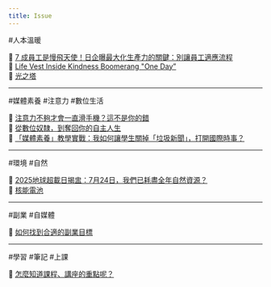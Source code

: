 ```yaml
---
title: Issue
---
```

#人本溫暖

🔗 [7 成員工是慢飛天使！日企曝最大化生產力的關鍵：別讓員工適應流程](https://www.managertoday.com.tw/articles/view/69276?)  
🔗 [Life Vest Inside Kindness Boomerang "One Day”](https://www.youtube.com/watch?v=nwAYpLVyeFU)  
🔗 [光之塔](https://youtu.be/MQzldrC870s?si=IU6TT35Z185WUdfM)

---
#媒體素養 #注意力 #數位生活

🔗 [注意力不夠才會一直滑手機？這不是你的錯](https://blog.starrocket.io/posts/former-google-ethicist-tristan-harris-blames-technology-companies-for-cellphone-addiction/)  
🔗 [從數位奴隸，到奪回你的自主人生](https://shosho.tw/blog/the-power-of-digital-minimalism-3-easy-steps/)  
🔗 [「媒體素養」教學實戰：我如何讓學生關掉「垃圾新聞」，打開國際時事？](https://crossing.cw.com.tw/article/18988)

---
#環境 #自然

🔗 [2025地球超載日揭盅：7月24日，我們已耗盡全年自然資源？](https://www.greenpeace.org/hongkong/issues/health/update/42158/2024%E5%9C%B0%E7%90%83%E8%B6%85%E8%BC%89%E6%97%A5%EF%BC%9A8%E6%9C%881%E6%97%A5%EF%BC%8C%E6%88%91%E5%80%91%E5%B7%B2%E8%80%97%E7%9B%A1%E5%85%A8%E5%B9%B4%E8%87%AA%E7%84%B6%E8%B3%87%E6%BA%90/)  
🔗 [核能電池](https://youtu.be/u3KrlhgpghQ)

---
#副業 #自媒體  

🔗 [如何找到合適的副業目標](https://www.facebook.com/linhoun/posts/pfbid02xnzuLne4CAWafuaysX2fr3tt7nLoFYVcknrvofHgFsPs1dEYTDssvpgVzvferXX3l)

---
#學習 #筆記 #上課  

🔗 [怎麼知道課程、講座的重點呢？](https://www.facebook.com/chihua.wang.3/posts/pfbid0vmi2F7KAiUGywwdir2cjDehM3JpnfhBaSR6h1qmNyFsYUXNpLNf2GafHDT5FTAYSl)
